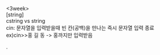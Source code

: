 <3week>  
[string]  
cstring vs string  
cin: 문자열을 입력받을때 빈 칸(공백)을 만나는 즉시 문자열 입력 종료  
ex)cin>>홍 길 동 -> 홍까지만 입력받음  


.
